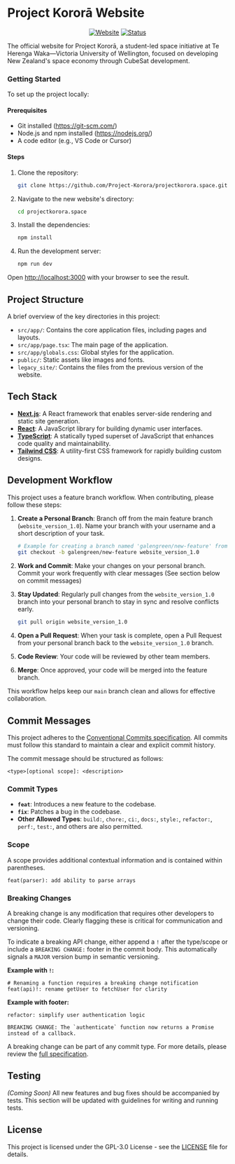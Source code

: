# Project Kororā Website

<div align="center">

[![Website](https://img.shields.io/badge/Website-projectkorora.space-blue?style=for-the-badge&logo=firefox-browser)](https://projectkorora.space/)
[![Status](https://img.shields.io/badge/Status-Coming_Soon-yellow?style=for-the-badge)](https://projectkorora.space/)

</div>

The official website for Project Kororā, a student-led space initiative at Te Herenga Waka—Victoria University of Wellington, focused on developing New Zealand's space economy through CubeSat development.

### Getting Started

To set up the project locally:

#### Prerequisites

- Git installed (https://git-scm.com/)
- Node.js and npm installed (https://nodejs.org/)
- A code editor (e.g., VS Code or Cursor)

#### Steps

1. Clone the repository:

   ```bash
   git clone https://github.com/Project-Korora/projectkorora.space.git
   ```

2. Navigate to the new website's directory:
   ```bash
   cd projectkorora.space
   ```
3. Install the dependencies:

   ```bash
   npm install
   ```

4. Run the development server:
   ```bash
   npm run dev
   ```

Open [http://localhost:3000](http://localhost:3000) with your browser to see the result.

## Project Structure

A brief overview of the key directories in this project:

- `src/app/`: Contains the core application files, including pages and layouts.
- `src/app/page.tsx`: The main page of the application.
- `src/app/globals.css`: Global styles for the application.
- `public/`: Static assets like images and fonts.
- `legacy_site/`: Contains the files from the previous version of the website.

## Tech Stack

- **[Next.js](https://nextjs.org/docs)**: A React framework that enables server-side rendering and static site generation.
- **[React](https://react.dev/learn)**: A JavaScript library for building dynamic user interfaces.
- **[TypeScript](https://www.typescriptlang.org/docs)**: A statically typed superset of JavaScript that enhances code quality and maintainability.
- **[Tailwind CSS](https://tailwindcss.com/docs)**: A utility-first CSS framework for rapidly building custom designs.

## Development Workflow

This project uses a feature branch workflow. When contributing, please follow these steps:

1.  **Create a Personal Branch**: Branch off from the main feature branch (`website_version_1.0`). Name your branch with your username and a short description of your task.

    ```bash
    # Example for creating a branch named 'galengreen/new-feature' from 'website_version_1.0'
    git checkout -b galengreen/new-feature website_version_1.0
    ```

2.  **Work and Commit**: Make your changes on your personal branch. Commit your work frequently with clear messages (See section below on commit messages)

3.  **Stay Updated**: Regularly pull changes from the `website_version_1.0` branch into your personal branch to stay in sync and resolve conflicts early.

    ```bash
    git pull origin website_version_1.0
    ```

4.  **Open a Pull Request**: When your task is complete, open a Pull Request from your personal branch back to the `website_version_1.0` branch.

5.  **Code Review**: Your code will be reviewed by other team members.

6.  **Merge**: Once approved, your code will be merged into the feature branch.

This workflow helps keep our `main` branch clean and allows for effective collaboration.

## Commit Messages

This project adheres to the [Conventional Commits specification](https://www.conventionalcommits.org/en/v1.0.0/). All commits must follow this standard to maintain a clear and explicit commit history.

The commit message should be structured as follows:

```
<type>[optional scope]: <description>
```

### Commit Types

- **`feat`**: Introduces a new feature to the codebase.
- **`fix`**: Patches a bug in the codebase.
- **Other Allowed Types**: `build:`, `chore:`, `ci:`, `docs:`, `style:`, `refactor:`, `perf:`, `test:`, and others are also permitted.

### Scope

A scope provides additional contextual information and is contained within parentheses.

```
feat(parser): add ability to parse arrays
```

### Breaking Changes

A breaking change is any modification that requires other developers to change their code. Clearly flagging these is critical for communication and versioning.

To indicate a breaking API change, either append a `!` after the type/scope or include a `BREAKING CHANGE:` footer in the commit body. This automatically signals a `MAJOR` version bump in semantic versioning.

**Example with `!`:**

```
# Renaming a function requires a breaking change notification
feat(api)!: rename getUser to fetchUser for clarity
```

**Example with footer:**

```
refactor: simplify user authentication logic

BREAKING CHANGE: The `authenticate` function now returns a Promise instead of a callback.
```

A breaking change can be part of any commit type. For more details, please review the [full specification](https://www.conventionalcommits.org/en/v1.0.0/).

## Testing

_(Coming Soon)_ All new features and bug fixes should be accompanied by tests. This section will be updated with guidelines for writing and running tests.

## License

This project is licensed under the GPL-3.0 License - see the [LICENSE](LICENSE) file for details.

